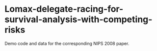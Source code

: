 # Lomax-delegate-racing-for-survival-analysis-with-competing-risks
Demo code and data for the corresponding NIPS 2008 paper.
